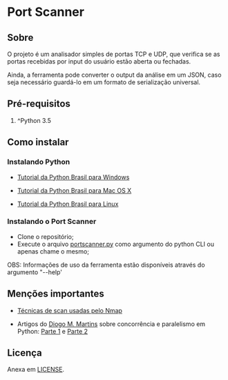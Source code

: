 # Port Scanner

## Sobre
O projeto é um analisador simples de portas TCP e UDP, que verifica se as portas recebidas por input do usuário estão aberta ou fechadas.

Ainda, a ferramenta pode converter o output da análise em um JSON, caso seja necessário guardá-lo em um formato de serialização universal.

## Pré-requisitos
1. ^Python 3.5

## Como instalar
### Instalando Python
* [Tutorial da Python Brasil para Windows](https://python.org.br/instalacao-windows/)

* [Tutorial da Python Brasil para Mac OS X](https://python.org.br/instalacao-mac/)

* [Tutorial da Python Brasil para Linux](https://python.org.br/instalacao-linux/)

### Instalando o Port Scanner
- Clone o repositório;
- Execute o arquivo [portscanner.py](portscanner.py) como argumento do python CLI ou apenas chame o mesmo;

OBS: Informações de uso da ferramenta estão disponíveis através do argumento "--help'

## Menções importantes
* [Técnicas de scan usadas pelo Nmap](https://nmap.org/book/man-port-scanning-techniques.html)

* Artigos do [Diogo M. Martins](https://github.com/diogommartins) 
sobre concorrência e paralelismo em Python: 
[Parte 1](https://diogommartins.wordpress.com/2017/04/07/concorrencia-e-paralelismo-threads-multiplos-processos-e-asyncio-parte-1/) e 
[Parte 2](https://diogommartins.wordpress.com/2017/04/22/concorrencia-e-paralelismo-threads-multiplos-processos-e-asyncio-parte-2/)

## Licença
Anexa em [LICENSE](LICENSE).

